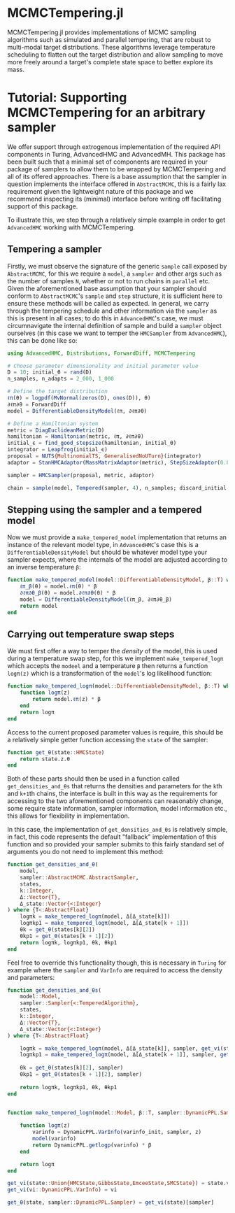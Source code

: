# MCMCTempering.jl

MCMCTempering.jl provides implementations of MCMC sampling algorithms such as simulated and parallel tempering, that are robust to multi-modal target distributions. These algorithms leverage temperature scheduling to flatten out the target distribution and allow sampling to move more freely around a target's complete state space to better explore its mass.


# Tutorial: Supporting MCMCTempering for an arbitrary sampler

We offer support through extrogenous implementation of the required API components in Turing, AdvancedHMC and AdvancedMH. This package has been built such that a minimal set of components are required in your package of samplers to allow them to be wrapped by MCMCTempering and all of its offered approaches. There is a base assumption that the sampler in question implements the interface offered in `AbstractMCMC`, this is a fairly lax requirement given the lightweight nature of this package and we recommend inspecting its (minimal) interface before writing off facilitating support of this package.

To illustrate this, we step through a relatively simple example in order to get `AdvancedHMC` working with MCMCTempering.

## Tempering a sampler

Firstly, we must observe the signature of the generic `sample` call exposed by `AbstractMCMC`, for this we require a `model`, a `sampler` and other args such as the number of samples `N`, whether or not to run chains in `parallel` etc. Given the aforementioned base assumption that your sampler should conform to `AbstractMCMC`'s `sample` and `step` structure, it is sufficient here to ensure these methods will be called as expected. In general, we carry through the tempering schedule and other information via the `sampler` as this is present in all cases; to do this in `AdvancedHMC`'s case, we must circumnavigate the internal definition of sample and build a `sampler` object ourselves (in this case we want to temper the `HMCSampler` from `AdvancedHMC`), this can be done like so:

```julia
using AdvancedHMC, Distributions, ForwardDiff, MCMCTempering

# Choose parameter dimensionality and initial parameter value
D = 10; initial_θ = rand(D)
n_samples, n_adapts = 2_000, 1_000

# Define the target distribution
ℓπ(θ) = logpdf(MvNormal(zeros(D), ones(D)), θ)
∂ℓπ∂θ = ForwardDiff
model = DifferentiableDensityModel(ℓπ, ∂ℓπ∂θ)

# Define a Hamiltonian system
metric = DiagEuclideanMetric(D)
hamiltonian = Hamiltonian(metric, ℓπ, ∂ℓπ∂θ)
initial_ϵ = find_good_stepsize(hamiltonian, initial_θ)
integrator = Leapfrog(initial_ϵ)
proposal = NUTS{MultinomialTS, GeneralisedNoUTurn}(integrator)
adaptor = StanHMCAdaptor(MassMatrixAdaptor(metric), StepSizeAdaptor(0.8, integrator))

sampler = HMCSampler(proposal, metric, adaptor)

chain = sample(model, Tempered(sampler, 4), n_samples; discard_initial = n_adapts)
```

## Stepping using the sampler and a tempered model

Now we must provide a `make_tempered_model` implementation that returns an instance of the relevant model type, in `AdvancedHMC`'s case this is a `DifferentiableDensityModel` but should be whatever model type your sampler expects, where the internals of the model are adjusted according to an inverse temperature `β`:

```julia
function make_tempered_model(model::DifferentiableDensityModel, β::T) where {T<:AbstractFloat}
    ℓπ_β(θ) = model.ℓπ(θ) * β
    ∂ℓπ∂θ_β(θ) = model.∂ℓπ∂θ(θ) * β
    model = DifferentiableDensityModel(ℓπ_β, ∂ℓπ∂θ_β)
    return model
end
```

## Carrying out temperature swap steps

We must first offer a way to temper the *density* of the model, this is used during a temperature swap step, for this we implement `make_tempered_logπ` which accepts the `modeel` and a temperature `β` then returns a function `logπ(z)` which is a transformation of the `model`'s log likelihood function:

```julia
function make_tempered_logπ(model::DifferentiableDensityModel, β::T) where {T<:AbstractFloat}
    function logπ(z)
        return model.ℓπ(z) * β
    end
    return logπ
end
```

Access to the current proposed parameter values is require, this should be a relatively simple getter function accessing the `state` of the sampler:

```julia
function get_θ(state::HMCState)
    return state.z.θ
end
```

Both of these parts should then be used in a function called `get_densities_and_θs` that returns the densities and parameters for the `k`th and `k+1`th chains, the interface is built in this way as the requirements for accessing to the two aforementioned components can reasonably change, some require state information, sampler information, model information etc., this allows for flexibility in implementation.

In this case, the implementation of `get_densities_and_θs` is relatively simple, in fact, this code represents the default "fallback" implementation of this function and so provided your sampler submits to this fairly standard set of arguments you do not need to implement this method:

```julia
function get_densities_and_θ(
    model,
    sampler::AbstractMCMC.AbstractSampler,
    states,
    k::Integer,
    Δ::Vector{T},
    Δ_state::Vector{<:Integer}
) where {T<:AbstractFloat}
    logπk = make_tempered_logπ(model, Δ[Δ_state[k]])
    logπkp1 = make_tempered_logπ(model, Δ[Δ_state[k + 1]])
    θk = get_θ(states[k][2])
    θkp1 = get_θ(states[k + 1][2])
    return logπk, logπkp1, θk, θkp1
end
```

Feel free to override this functionality though, this is necessary in `Turing` for example where the `sampler` and `VarInfo` are required to access the density and parameters:

```julia
function get_densities_and_θs(
    model::Model,
    sampler::Sampler{<:TemperedAlgorithm},
    states,
    k::Integer,
    Δ::Vector{T},
    Δ_state::Vector{<:Integer}
) where {T<:AbstractFloat}

    logπk = make_tempered_logπ(model, Δ[Δ_state[k]], sampler, get_vi(states[k][2]))
    logπkp1 = make_tempered_logπ(model, Δ[Δ_state[k + 1]], sampler, get_vi(states[k + 1][2]))
    
    θk = get_θ(states[k][2], sampler)
    θkp1 = get_θ(states[k + 1][2], sampler)
    
    return logπk, logπkp1, θk, θkp1
end


function make_tempered_logπ(model::Model, β::T, sampler::DynamicPPL.Sampler, varinfo_init::DynamicPPL.VarInfo) where {T<:AbstractFloat}
    
    function logπ(z)
        varinfo = DynamicPPL.VarInfo(varinfo_init, sampler, z)
        model(varinfo)
        return DynamicPPL.getlogp(varinfo) * β
    end

    return logπ
end

get_vi(state::Union{HMCState,GibbsState,EmceeState,SMCState}) = state.vi
get_vi(vi::DynamicPPL.VarInfo) = vi

get_θ(state, sampler::DynamicPPL.Sampler) = get_vi(state)[sampler]
```
